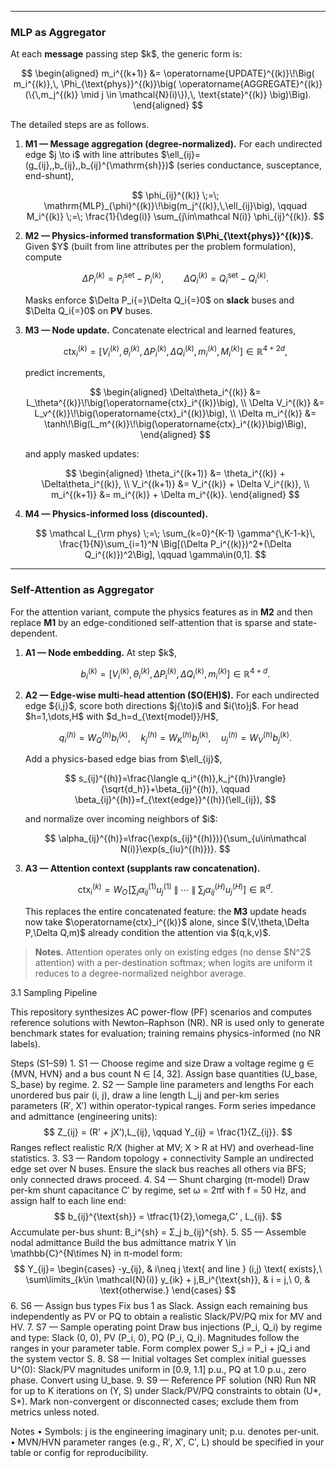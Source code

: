 
---

### MLP as Aggregator

At each **message** passing step \$k\$, the generic form is:

$$
\begin{aligned}
m_i^{(k+1)}
&= \operatorname{UPDATE}^{(k)}\!\Big(
m_i^{(k)},\,
\Phi_{\text{phys}}^{(k)}\big(
\operatorname{AGGREGATE}^{(k)}(\{\,m_j^{(k)} \mid j \in \mathcal{N}(i)\}),\,
\text{state}^{(k)}
\big)\Big).
\end{aligned}
$$

The detailed steps are as follows.

1. **M1 — Message aggregation (degree-normalized).**
   For each undirected edge \$j \to i\$ with line attributes
   \$\ell\_{ij}=(g\_{ij},,b\_{ij},,b\_{ij}^{\mathrm{sh}})\$ (series conductance, susceptance, end-shunt),

   $$
   \phi_{ij}^{(k)} \;=\; \mathrm{MLP}_{\phi}^{(k)}\!\big(m_j^{(k)},\,\ell_{ij}\big),
   \qquad
   M_i^{(k)} \;=\; \frac{1}{\deg(i)} \sum_{j\in\mathcal N(i)} \phi_{ij}^{(k)}.
   $$

2. **M2 — Physics-informed transformation \$\Phi\_{\text{phys}}^{(k)}\$.**
   Given \$Y\$ (built from line attributes per the problem formulation), compute

   $$
   \Delta P_i^{(k)} = P_i^{\mathrm{set}} - P_i^{(k)}, \qquad
   \Delta Q_i^{(k)} = Q_i^{\mathrm{set}} - Q_i^{(k)}.
   $$

   Masks enforce \$\Delta P\_i{=}\Delta Q\_i{=}0\$ on **slack** buses and \$\Delta Q\_i{=}0\$ on **PV** buses.

3. **M3 — Node update.**
   Concatenate electrical and learned features,

   $$
   \operatorname{ctx}_i^{(k)}
   = \big[V_i^{(k)},\,\theta_i^{(k)},\,\Delta P_i^{(k)},\,\Delta Q_i^{(k)},\,m_i^{(k)},\,M_i^{(k)}\big]
   \in \mathbb R^{4+2d},
   $$

   predict increments,

   $$
   \begin{aligned}
     \Delta\theta_i^{(k)} &= L_\theta^{(k)}\!\big(\operatorname{ctx}_i^{(k)}\big), \\
     \Delta V_i^{(k)}     &= L_v^{(k)}\!\big(\operatorname{ctx}_i^{(k)}\big), \\
     \Delta m_i^{(k)}     &= \tanh\!\Big(L_m^{(k)}\!\big(\operatorname{ctx}_i^{(k)}\big)\Big),
   \end{aligned}
   $$

   and apply masked updates:

   $$
   \begin{aligned}
     \theta_i^{(k+1)} &= \theta_i^{(k)} + \Delta\theta_i^{(k)}, \\
     V_i^{(k+1)}      &= V_i^{(k)}      + \Delta V_i^{(k)}, \\
     m_i^{(k+1)}      &= m_i^{(k)}      + \Delta m_i^{(k)}.
   \end{aligned}
   $$

4. **M4 — Physics-informed loss (discounted).**

   $$
   \mathcal L_{\rm phys}
   \;=\; \sum_{k=0}^{K-1}
     \gamma^{\,K-1-k}\,
     \frac{1}{N}\sum_{i=1}^N \Big[(\Delta P_i^{(k)})^2+(\Delta Q_i^{(k)})^2\Big],
   \qquad \gamma\in(0,1].
   $$

---

### Self-Attention as Aggregator

For the attention variant, compute the physics features as in **M2** and then replace **M1** by an edge-conditioned self-attention that is sparse and state-dependent.

1. **A1 — Node embedding.**
   At step \$k\$,

   $$
   b_i^{(k)}=\big[V_i^{(k)},\,\theta_i^{(k)},\,\Delta P_i^{(k)},\,\Delta Q_i^{(k)},\,m_i^{(k)}\big]\in\mathbb{R}^{4+d}.
   $$

2. **A2 — Edge-wise multi-head attention (\$O(EH)\$).**
   For each undirected edge \${i,j}\$, score both directions \$j{\to}i\$ and \$i{\to}j\$.
   For head \$h=1,\dots,H\$ with \$d\_h=d\_{\text{model}}/H\$,

   $$
   q_i^{(h)}=W_Q^{(h)} b_i^{(k)},\quad
   k_j^{(h)}=W_K^{(h)} b_j^{(k)},\quad
   u_j^{(h)}=W_V^{(h)} b_j^{(k)}.
   $$

   Add a physics-based edge bias from \$\ell\_{ij}\$,

   $$
   s_{ij}^{(h)}=\frac{\langle q_i^{(h)},k_j^{(h)}\rangle}{\sqrt{d_h}}+\beta_{ij}^{(h)},
   \qquad
   \beta_{ij}^{(h)}=f_{\text{edge}}^{(h)}(\ell_{ij}),
   $$

   and normalize over incoming neighbors of \$i\$:

   $$
   \alpha_{ij}^{(h)}=\frac{\exp(s_{ij}^{(h)})}{\sum_{u\in\mathcal N(i)}\exp(s_{iu}^{(h)})}.
   $$

3. **A3 — Attention context (supplants raw concatenation).**

   $$
   \operatorname{ctx}_i^{(k)}
   = W_O\!\left[
   \sum_{j}\alpha_{ij}^{(1)}u_j^{(1)}\;\big\|\;\cdots\;\big\|\;\sum_{j}\alpha_{ij}^{(H)}u_j^{(H)}
   \right]\in\mathbb{R}^{d}.
   $$

   This replaces the entire concatenated feature: the **M3** update heads now take \$\operatorname{ctx}\_i^{(k)}\$ alone, since \$(V,\theta,\Delta P,\Delta Q,m)\$ already condition the attention via \$(q,k,v)\$.

> **Notes.** Attention operates only on existing edges (no dense \$N^2\$ attention) with a per-destination softmax; when logits are uniform it reduces to a degree-normalized neighbor average.

3.1 Sampling Pipeline

This repository synthesizes AC power-flow (PF) scenarios and computes reference solutions with Newton–Raphson (NR). NR is used only to generate benchmark states for evaluation; training remains physics-informed (no NR labels).

Steps (S1–S9)
	1.	S1 — Choose regime and size
Draw a voltage regime g ∈ {MVN, HVN} and a bus count N ∈ [4, 32]. Assign base quantities (U_base, S_base) by regime.
	2.	S2 — Sample line parameters and lengths
For each unordered bus pair (i, j), draw a line length L_ij and per-km series parameters (R′, X′) within operator-typical ranges. Form series impedance and admittance (engineering units):
$$
Z_{ij} = (R’ + jX’),L_{ij}, \qquad Y_{ij} = \frac{1}{Z_{ij}}.
$$
Ranges reflect realistic R/X (higher at MV; X > R at HV) and overhead-line statistics.
	3.	S3 — Random topology + connectivity
Sample an undirected edge set over N buses. Ensure the slack bus reaches all others via BFS; only connected draws proceed.
	4.	S4 — Shunt charging (π-model)
Draw per-km shunt capacitance C′ by regime, set ω = 2πf with f = 50 Hz, and assign half to each line end:
$$
b_{ij}^{\text{sh}} = \tfrac{1}{2},\omega,C’ , L_{ij}.
$$
Accumulate per-bus shunt: B_i^{sh} = Σ_j b_{ij}^{sh}.
	5.	S5 — Assemble nodal admittance
Build the bus admittance matrix Y \in \mathbb{C}^{N\times N} in π-model form:
$$
Y_{ij}=
\begin{cases}
-y_{ij}, & i\neq j \text{ and line } (i,j) \text{ exists},\
\sum\limits_{k\in \mathcal{N}(i)} y_{ik} + j,B_i^{\text{sh}}, & i = j,\
0, & \text{otherwise.}
\end{cases}
$$
	6.	S6 — Assign bus types
Fix bus 1 as Slack. Assign each remaining bus independently as PV or PQ to obtain a realistic Slack/PV/PQ mix for MV and HV.
	7.	S7 — Sample operating point
Draw bus injections (P_i, Q_i) by regime and type: Slack (0, 0), PV (P_i, 0), PQ (P_i, Q_i). Magnitudes follow the ranges in your parameter table. Form complex power S_i = P_i + jQ_i and the system vector S.
	8.	S8 — Initial voltages
Set complex initial guesses U^(0): Slack/PV magnitudes uniform in [0.9, 1.1] p.u., PQ at 1.0 p.u., zero phase. Convert using U_base.
	9.	S9 — Reference PF solution (NR)
Run NR for up to K iterations on (Y, S) under Slack/PV/PQ constraints to obtain (U*, S*). Mark non-convergent or disconnected cases; exclude them from metrics unless noted.

Notes
	•	Symbols: j is the engineering imaginary unit; p.u. denotes per-unit.
	•	MVN/HVN parameter ranges (e.g., R′, X′, C′, L) should be specified in your table or config for reproducibility.
